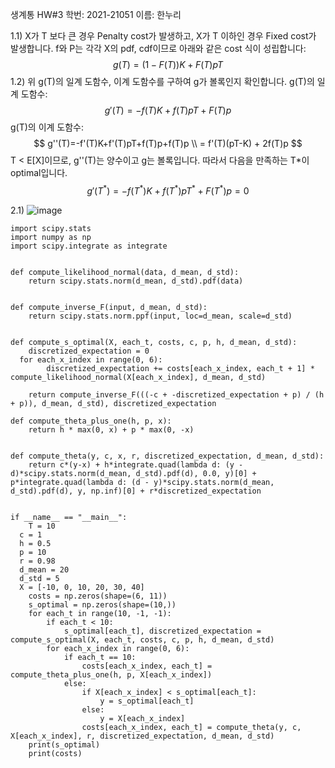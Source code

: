 생계통 HW#3
학번: 2021-21051
이름: 한누리

1.1)
X가 T 보다 큰 경우 Penalty cost가 발생하고, X가 T 이하인 경우 Fixed cost가 발생합니다.  f와 P는 각각 X의 pdf, cdf이므로 아래와 같은 cost 식이 성립합니다:
$$
g(T)=(1-F(T))K + F(T)pT
$$
1.2)
위 g(T)의 일계 도함수, 이계 도함수를 구하여 g가 볼록인지 확인합니다.
g(T)의 일계 도함수:
$$
g'(T)=-f(T)K+f(T)pT+F(T)p 
$$
g(T)의 이계 도함수:
$$
g''(T)=-f'(T)K+f'(T)pT+f(T)p+f(T)p \\
= f'(T)(pT-K) + 2f(T)p
$$
T < E[X]이므로, g''(T)는 양수이고 g는 볼록입니다. 따라서 다음을 만족하는 T*이 optimal입니다.
$$
g'(T^*)=-f(T^*)K+f(T^*)pT^*+F(T^*)p=0
$$

2.1)
![image](https://user-images.githubusercontent.com/11609881/117333081-86eddc80-aed3-11eb-9b9a-944cc60b4321.png)

```
import scipy.stats  
import numpy as np  
import scipy.integrate as integrate  
  
  
def compute_likelihood_normal(data, d_mean, d_std):  
    return scipy.stats.norm(d_mean, d_std).pdf(data)  
  
  
def compute_inverse_F(input, d_mean, d_std):  
    return scipy.stats.norm.ppf(input, loc=d_mean, scale=d_std)  
  
  
def compute_s_optimal(X, each_t, costs, c, p, h, d_mean, d_std):  
    discretized_expectation = 0  
  for each_x_index in range(0, 6):  
        discretized_expectation += costs[each_x_index, each_t + 1] * compute_likelihood_normal(X[each_x_index], d_mean, d_std)  
  
    return compute_inverse_F(((-c + -discretized_expectation + p) / (h + p)), d_mean, d_std), discretized_expectation  
  
def compute_theta_plus_one(h, p, x):  
    return h * max(0, x) + p * max(0, -x)  
  
  
def compute_theta(y, c, x, r, discretized_expectation, d_mean, d_std):  
    return c*(y-x) + h*integrate.quad(lambda d: (y - d)*scipy.stats.norm(d_mean, d_std).pdf(d), 0.0, y)[0] + p*integrate.quad(lambda d: (d - y)*scipy.stats.norm(d_mean, d_std).pdf(d), y, np.inf)[0] + r*discretized_expectation  
  
  
if __name__ == "__main__":  
    T = 10  
  c = 1  
  h = 0.5  
  p = 10  
  r = 0.98  
  d_mean = 20  
  d_std = 5  
  X = [-10, 0, 10, 20, 30, 40]  
    costs = np.zeros(shape=(6, 11))  
    s_optimal = np.zeros(shape=(10,))  
    for each_t in range(10, -1, -1):  
        if each_t < 10:  
            s_optimal[each_t], discretized_expectation = compute_s_optimal(X, each_t, costs, c, p, h, d_mean, d_std)  
        for each_x_index in range(0, 6):  
            if each_t == 10:  
                costs[each_x_index, each_t] = compute_theta_plus_one(h, p, X[each_x_index])  
            else:  
                if X[each_x_index] < s_optimal[each_t]:  
                    y = s_optimal[each_t]  
                else:  
                    y = X[each_x_index]  
                costs[each_x_index, each_t] = compute_theta(y, c, X[each_x_index], r, discretized_expectation, d_mean, d_std)  
    print(s_optimal)  
    print(costs)
```

<!--stackedit_data:
eyJoaXN0b3J5IjpbLTM5MDE5OTMzOCw3NzE4NDA0OTQsMTExNz
Y4Mzc4NywtMjIzNTI5NzQ5LC0xMzA1OTc5NTU1LDQwMzQ1NTA5
MywxODgyOTk2ODA0XX0=
-->